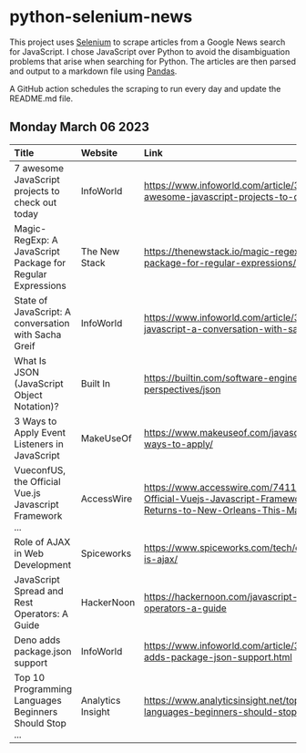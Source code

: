 # python-selenium-news

This project uses [Selenium](https://www.seleniumhq.org/) to scrape articles from a Google News search for JavaScript.
I chose JavaScript over Python to avoid the disambiguation problems that arise when searching for Python.
The articles are then parsed and output to a markdown file using [Pandas](https://pandas.pydata.org/).

A GitHub action schedules the scraping to run every day and update the README.md file.

## Monday March 06 2023


| Title                                                      | Website           | Link                                                                                                                           |
|:-----------------------------------------------------------|:------------------|:-------------------------------------------------------------------------------------------------------------------------------|
| 7 awesome JavaScript projects to check out today           | InfoWorld         | https://www.infoworld.com/article/3687616/7-awesome-javascript-projects-to-check-out-today.html                                |
| Magic-RegExp: A JavaScript Package for Regular Expressions | The New Stack     | https://thenewstack.io/magic-regexp-a-javascript-package-for-regular-expressions/                                              |
| State of JavaScript: A conversation with Sacha Greif       | InfoWorld         | https://www.infoworld.com/article/3688770/state-of-javascript-a-conversation-with-sacha-greif.html                             |
| What Is JSON (JavaScript Object Notation)?                 | Built In          | https://builtin.com/software-engineering-perspectives/json                                                                     |
| 3 Ways to Apply Event Listeners in JavaScript              | MakeUseOf         | https://www.makeuseof.com/javascript-event-listeners-ways-to-apply/                                                            |
| VueconfUS, the Official Vue.js Javascript Framework ...    | AccessWire        | https://www.accesswire.com/741186/VueconfUS-the-Official-Vuejs-Javascript-Framework-Conference-Returns-to-New-Orleans-This-May |
| Role of AJAX in Web Development                            | Spiceworks        | https://www.spiceworks.com/tech/devops/articles/what-is-ajax/                                                                  |
| JavaScript Spread and Rest Operators: A Guide              | HackerNoon        | https://hackernoon.com/javascript-spread-and-rest-operators-a-guide                                                            |
| Deno adds package.json support                             | InfoWorld         | https://www.infoworld.com/article/3689179/deno-adds-package-json-support.html                                                  |
| Top 10 Programming Languages Beginners Should Stop ...     | Analytics Insight | https://www.analyticsinsight.net/top-10-programming-languages-beginners-should-stop-learning-in-2023/                          |